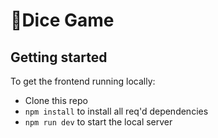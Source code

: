 # 🎲Dice Game

## Getting started

To get the frontend running locally:

- Clone this repo
- `npm install` to install all req'd dependencies
- `npm run dev` to start the local server 
